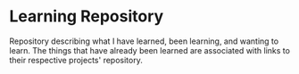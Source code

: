 # Learning Repository

Repository describing what I have learned, been learning, and wanting to learn. The things that have already been learned are associated with links to their respective projects' repository.
